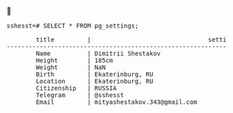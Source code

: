 ### 👋

<pre>
sshesst=# SELECT * FROM pg_settings;

        title         |                                setting
--------------------------------------------------------------------------------------
        Name          | Dimitrii Shestakov
        Height        | 185cm
        Weight        | NaN
        Birth         | Ekaterinburg, RU
        Location      | Ekaterinburg, RU
        Citizenship   | RUSSIA
        Telegram      | @sshesst
        Email         | mityashestakov.343@gmail.com
</pre>

